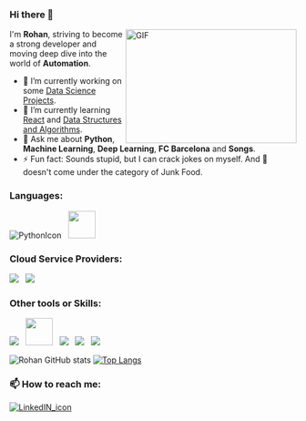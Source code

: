 ### Hi there 👋 

<img align="right" alt="GIF" src="https://i.pinimg.com/originals/50/83/e0/5083e0a2a7dcaae07c142e8b87036a27.gif" height="200" width="300"/>

I'm **Rohan**, striving to become a strong developer and moving deep dive into the world of **Automation**. 

- 🔭 I’m currently working on some [Data Science Projects](https://github.com/rohankumawat/DataScienceWarehouse).
- 🌱 I’m currently learning [React](https://github.com/rohankumawat/LearningReact) and [Data Structures and Algorithms](https://github.com/rohankumawat/ProgrammingLanguages).
- 💬 Ask me about **Python**, **Machine Learning**, **Deep Learning**, **FC Barcelona** and **Songs**.
- ⚡ Fun fact: Sounds stupid, but I can crack jokes on myself. And :pizza: doesn't come under the category of Junk Food.

### Languages:

![PythonIcon](https://img.icons8.com/color/48/000000/python.png) &nbsp; <img src="https://www.r-project.org/Rlogo.png" height="48">

### Cloud Service Providers:

<img src="https://img.icons8.com/color/48/000000/amazon-web-services.png"/> &nbsp; <img src="https://img.icons8.com/color/48/000000/google-cloud-platform.png"/>

### Other tools or Skills:

<img src="https://img.icons8.com/color/48/000000/git.png"/> &nbsp; <img src="https://www.terraform.io/assets/images/og-image-8b3e4f7d.png" height="48"> &nbsp; <img src="https://img.icons8.com/dusk/48/000000/docker.png"/> &nbsp; <img src="https://img.icons8.com/color/48/000000/jenkins.png"/> &nbsp; <img src="https://img.icons8.com/color/48/000000/red-hat.png"/> 

![Rohan GitHub stats](https://github-readme-stats.vercel.app/api?username=rohankumawat&theme=tokyonight&show_icon=true) [![Top Langs](https://github-readme-stats.vercel.app/api/top-langs/?username=rohankumawat&theme=tokyonight&layout=compact)](https://github.com/anuraghazra/github-readme-stats)

### 📫 How to reach me: 
[![LinkedIN_icon](https://img.icons8.com/bubbles/48/000000/linkedin.png)](https://www.linkedin.com/in/rohankumawat06/)
